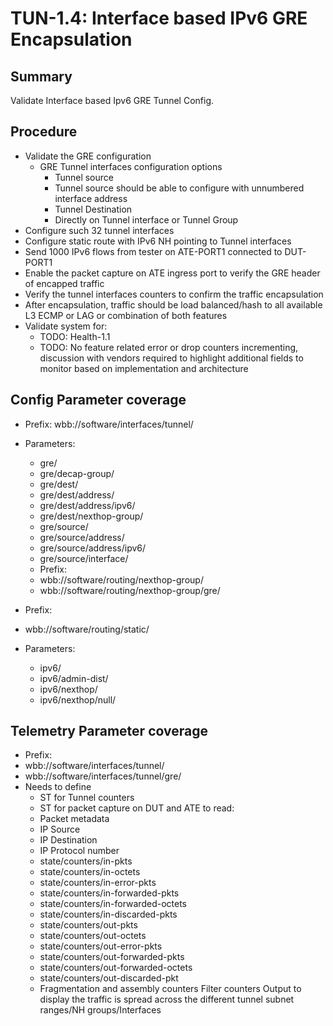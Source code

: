 # TUN-1.4: Interface based IPv6 GRE Encapsulation

## Summary

Validate Interface based Ipv6 GRE Tunnel Config.

## Procedure
- Validate the GRE configuration
  -  GRE Tunnel interfaces configuration options
     -  Tunnel source
     -  Tunnel source should be able to configure with unnumbered interface address
     -  Tunnel Destination
     -  Directly on Tunnel interface or Tunnel Group
- Configure such 32 tunnel interfaces
- Configure static route with IPv6 NH pointing to Tunnel interfaces
- Send 1000 IPv6 flows from tester on ATE-PORT1 connected to DUT-PORT1
- Enable the packet capture on ATE ingress port to verify the GRE header of encapped traffic
- Verify the tunnel interfaces counters to confirm the traffic encapsulation
- After encapsulation, traffic should be load balanced/hash to all available L3 ECMP or LAG or combination of both features
- Validate system for:
  - TODO: Health-1.1
  - TODO: No feature related error or drop counters incrementing, discussion with vendors required to highlight additional fields to monitor based on implementation and architecture

## Config Parameter coverage

- Prefix: wbb://software/interfaces/tunnel/
- Parameters:
  - gre/
  - gre/decap-group/
  - gre/dest/
  - gre/dest/address/
  - gre/dest/address/ipv6/
  - gre/dest/nexthop-group/
  - gre/source/
  - gre/source/address/
  - gre/source/address/ipv6/
  - gre/source/interface/
  - Prefix:
  - wbb://software/routing/nexthop-group/
  - wbb://software/routing/nexthop-group/gre/

- Prefix:
- wbb://software/routing/static/
- Parameters:
  - ipv6/
  - ipv6/admin-dist/
  - ipv6/nexthop/
  - ipv6/nexthop/null/

## Telemetry Parameter coverage

- Prefix:
- wbb://software/interfaces/tunnel/
- wbb://software/interfaces/tunnel/gre/
- Needs to define
  - ST for Tunnel counters
  - ST for packet capture on DUT and ATE to read:
  - Packet metadata
  - IP Source
  - IP Destination
  - IP Protocol number
  - state/counters/in-pkts
  - state/counters/in-octets
  - state/counters/in-error-pkts
  - state/counters/in-forwarded-pkts
  - state/counters/in-forwarded-octets
  - state/counters/in-discarded-pkts
  - state/counters/out-pkts
  - state/counters/out-octets
  - state/counters/out-error-pkts
  - state/counters/out-forwarded-pkts
  - state/counters/out-forwarded-octets
  - state/counters/out-discarded-pkt
  - Fragmentation and assembly counters Filter counters Output to display the traffic is spread across the different tunnel subnet ranges/NH groups/Interfaces